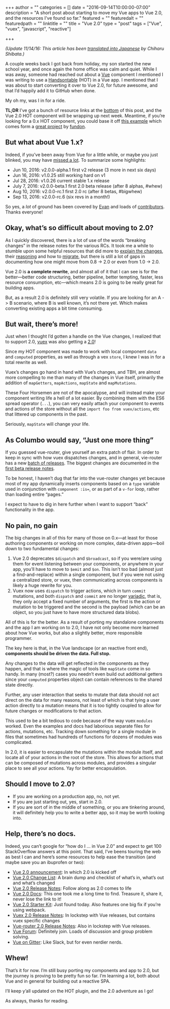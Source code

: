 +++
author = ""
categories = []
date = "2016-09-14T10:00:00-07:00"
description = "A short post about starting to move my Vue apps to Vue 2.0, and the resources I've found so far."
featured = ""
featuredalt = ""
featuredpath = ""
linktitle = ""
title = "Vue 2.0"
type = "post"
tags = ["Vue", "vuex", "javascript", "reactive"]

+++

_(Update 11/14/16: This article has been [translated into Japanese](http://d.hatena.ne.jp/chi-bd/20161103/1478153981) by Chiharu Shibata.)_

A couple weeks back I got back from holiday, my son started the new school year, and once again the home office was calm and quiet. While I was away, someone had reached out about a [Vue](http://vuejs.org/) component I mentioned I was writing to use a [Handsontable](https://handsontable.com/) (HOT) in a Vue app. I mentioned that I was about to start converting it over to Vue 2.0, for future awesome, and that I’d happily add it to GitHub when done.

My oh my, was I in for a ride.

__TL;DR__ I’ve got a bunch of resource links at the [bottom](#bottom) of this post, and the Vue 2.0 HOT component will be wrapping up next week. Meantime, if you’re looking for a 0.x HOT component, you could base it off [this example](https://github.com/fundon/vue-admin/blob/next/_src/components/ui/table/Handsontable.vue) which comes form a [great project](https://github.com/fundon/vue-admin) by [fundon](https://github.com/fundon).

## But what about Vue 1.x?

Indeed, if you’ve been away from Vue for a little while, or maybe you just blinked, you may have [missed a lot](https://github.com/vuejs/vue/releases). To summarize some highlights:

- Jun 10, 2016: v2.0.0-alpha.1 first v2 release (3 more in next six days)
- Jun 16, 2016: v1.0.25 still working hard on v1
- Jul 28, 2016: v1.0.26 current stable 1.x release
- July 7, 2016: v2.0.0-beta.1 first 2.0 beta release (after 8 alphas, #whew)
- Aug 10, 2016: v2.0.0-rc.1 first 2.0 rc (after 8 betas, #bigwhew)
- Sep 13, 2016: v2.0.0-rc.6 (six revs in a month!)

So yes, a _lot_ of ground has been covered by [Evan](https://github.com/yyx990803) and loads of [contributors](https://github.com/vuejs/vue/graphs/contributors). Thanks everyone!


## Okay, what’s so difficult about moving to 2.0?

As I quickly discovered, there is a lot of use of the words “breaking changes” in the release notes for the various RCs. It took me a while to stumble upon some helpful resources that did more to [explain the changes](https://github.com/vuejs/vue/issues/2873#upgrade-tips), their [reasoning](https://vuejs.org/2016/04/27/announcing-2.0/) and how to [migrate](https://github.com/vuejs/vue/issues/2873#upgrade-tips), but there is still a lot of gaps in documenting how one might move from 0.8 -\> 2.0 or even from 1.0 -\> 2.0.

Vue 2.0 is __a complete rewrite__, and almost all of it that I can see is for the better—better code structuring, better pipeline, better tempting, faster, less resource consumption, etc—which means 2.0 is going to be really great for building apps. 

But, as a result 2.0 is definitely still very volatile. If you are looking for an A -\> B scenario, where B is well known, it’s not there yet. Which makes converting existing apps a bit time consuming.

## But wait, there’s more!

Just when I thought I’d gotten a handle on the Vue changes, I realized that to support 2.0, [vuex](https://github.com/vuejs/vuex) was also getting a [2.0](https://github.com/vuejs/vuex/releases)!

Since my HOT component was made to work with local component `data` and `computed` properties, as well as through a vex `store`, I knew I was in for a total rewrite as well.

Vuex’s changes go hand in hand with Vue’s changes, and TBH, are almost more compelling to me than many of the changes in Vue itself, primarily the addition of  `mapGetters`, `mapActions`, `mapState` and `mapMutations`. 

These Four Horsemen are not of the apocalypse, and will instead make your component writing life a hell of a lot easier. By combining them with the ES6 spread operator (`...`), you can very easily attach your component to events and actions of the store without all the `import foo from vuex/actions`, etc that littered up components in the past.

Seriously, `mapState` will change your life.

## As Columbo would say, “Just one more thing”

If you guessed vue-router, give yourself an extra patch of flair. In order to keep in sync with how vuex dispatches changes, and in general, vie-router has a new [batch of releases](https://github.com/vuejs/vue-router/releases).  The biggest changes are documented in the [first beta release notes](https://github.com/vuejs/vue-router/releases/tag/v2.0.0-beta.1).

To be honest, I haven’t dug that far into the vue-router changes yet because most of my app dynamically inserts components based on a `type` variable used in conjunction with `component :is=`, or as part of a `v-for` loop, rather than loading entire “pages.” 

I expect to have to dig in here further when I want to support “back” functionality in the app.

## No pain, no gain

The big changes in all of this for many of those on 0.x—at least for those authoring components or working on more complex, data-driven apps—boil down to two fundamental changes:

1. Vue 2.0 deprecates `$dispatch` and `$broadcast`, so if you were/are using them for event listening between your components, or anywhere in your app, you’ll have to move to `$emit` and `$on`. This isn’t too bad (almost just a find-and-replace) within a single component, but if you were not using a centralized store, or vuex, then communicating across components is likely a huge rewrite for you.
2. Vuex now uses `dispatch` to trigger actions, which in turn `commit` mutations, and both `dispatch` and `commit` are no longer [variadic](https://en.wikipedia.org/wiki/Variadic_function), that is, they only accept a fixed number of arguments, the first is the action or mutation to be triggered and the second is the payload (which can be an object, so you just have to have more structured data blobs).

All of this is for the better. As a result of porting my standalone components and the app I am working on to 2.0, I have not only become more learned about how Vue works, but also a slightly better, more responsible programmer.

The key here is that, in the Vue landscape (or an reactive front end), __components should be driven the data.  Full stop.__

Any changes to the data will get reflected in the components as they happen, and that is where the magic of tools like `mapState` come in so handy. In many (most?) cases you needn’t even build out additional getters since your `computed` properties object can contain references to the shared state directly.

Further, any user interaction that seeks to mutate that data should not act direct on the data for many reasons, not least of which is that tying a user action directly to a mutation means that it is too tightly coupled to allow for future changes or modifications to that action.

This used to be a bit tedious to code because of the way vuex `modules` worked. Even the examples and docs had laborious separate files for actions, mutations, etc. Tracking down something for a single module in files that sometimes had hundreds of functions for dozens of modules was complicated. 

In 2.0, it is easier to encapsulate the mutations within the module itself, and locate all of your actions in the root of the store. This allows for actions that can be composed of mutations across modules, and provides a singular place to see all your actions. Yay for better encapsulation.

## Should I move to 2.0?

- If you are working on a production app, no, not yet.
- If you are just starting out, yes, start in 2.0.
- If you are sort of in the middle of something, or you are tinkering around, it will definitely help you to write a better app, so it may be worth looking into.

<a name="bottom"></a> <a name="resources"></a> 

## Help, there’s no docs.

Indeed, you can’t google for “how do I … in Vue 2.0” and expect to get 100 StackOverflow answers at this point. That said, I’ve beens touring the web as best I can and here’s some resources to help ease the transition (and maybe save you an ibuprofen or two):

- [Vue 2.0 announcement](https://vuejs.org/2016/04/27/announcing-2.0/): In which 2.0 is kicked off
- [Vue 2.0 Change List](https://github.com/vuejs/vue/issues/2873#upgradetips): A brain dump and checklist of what’s in, what’s out and what’s changed
- [Vue 2.0 Release Notes](https://github.com/vuejs/vue/releases): Follow along as 2.0 comes to life
- [Vue 2.0 Docs](https://rc.vuejs.org/): This one took me a long time to find. Treasure it, share it, never lose the link to it!
- [Vue 2.0 Starter Kit](https://github.com/vuejs/vue/wiki/Vue-2.0-RC-Starter-Resources): Just found today. Also features one big fix if you’re using webpack.
- [Vuex 2.0 Release Notes](https://github.com/vuejs/vuex/releases): In lockstep with Vue releases, but contains vuex specific changes
- [Vue-router 2.0 Release Notes](https://github.com/vuejs/vue-router/releases): Also in lockstep with Vue releases.
- [Vue Forum](http://forum.vuejs.org/): Definitely join. Loads of discussion and group problem solving.
- [Vue on Gitter](https://gitter.im/vuejs/vue): Like Slack, but for even nerdier nerds.

## Whew!

That’s it for now. I’m still busy porting my components and app to 2.0, but the journey is proving to be pretty fun so far. I’m learning a lot, both about Vue and in general for building out a reactive SPA.

I’ll keep y’all updated on the HOT plugin, and the 2.0 adventure as I go!

As always, thanks for reading.


